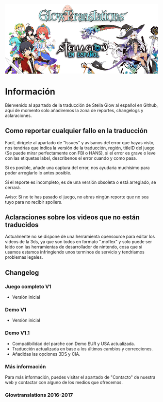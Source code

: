 ![Glowtranslations](https://raw.githubusercontent.com/Glowtranslations/StellaGlowESP/master/images/86bQHFp.png)
# Información
Bienvenido al apartado de la traducción de Stella Glow al español en Github, aquí de momento solo añadiremos la zona de reportes, changelogs y aclaraciones.

## Como reportar cualquier fallo en la traducción
Facil, dirigete al apartado de "Issues" y avísanos del error que hayas visto, nos tendrías que indica la versión de la traducción, región, titleID del juego (Se puede mirar perfectamente con FBI o HANS), si el error es grave o leve con las etiquetas label, describenos el error cuando y como pasa.

Si es posible, añade una captura del error, nos ayudaria muchisimo para poder arreglarlo lo antes posible.

Si el reporte es incompleto, es de una versión obsoleta o está arreglado, se cerrará.

Aviso: Si no te has pasado el juego, no abras ningún reporte que no sea tuyo para no recibir spoilers.

## Aclaraciones sobre los videos que no están traducidos
Actualmente no se dispone de una herramienta opensource para editar los videos de la 3ds, ya que son todos en formato ".moflex" y solo puede ser leido con las herramientas de desarrollador de nintendo, cosa que si usamos estamos infringiendo unos terminos de servicio y tendriamos problemas legales.

## Changelog
### Juego completo V1
* Versión inicial
### Demo V1
* Versión inicial
### Demo V1.1
* Compatibilidad del parche con Demo EUR y USA actualizada.
* Traducción actualizada en base a los últimos cambios y correcciones.
* Añadidas las opciones 3DS y CIA.

### Más información
Para más información, puedes visitar el apartado de "Contacto" de nuestra web y contactar con alguno de los medios que ofrecemos.

### Glowtranslations 2016-2017
